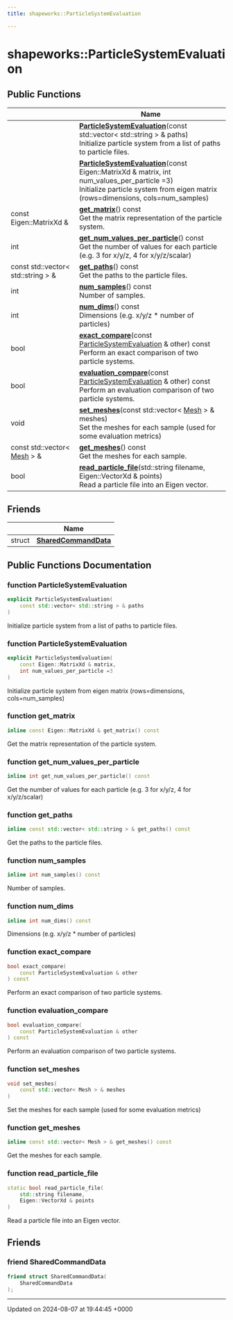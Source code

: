 ```yaml
---
title: shapeworks::ParticleSystemEvaluation

---
```


# shapeworks::ParticleSystemEvaluation





## Public Functions

|                | Name           |
| -------------- | -------------- |
| | **[ParticleSystemEvaluation](../Classes/classshapeworks_1_1ParticleSystemEvaluation.md#function-particlesystemevaluation)**(const std::vector< std::string > & paths)<br>Initialize particle system from a list of paths to particle files.  |
| | **[ParticleSystemEvaluation](../Classes/classshapeworks_1_1ParticleSystemEvaluation.md#function-particlesystemevaluation)**(const Eigen::MatrixXd & matrix, int num_values_per_particle =3)<br>Initialize particle system from eigen matrix (rows=dimensions, cols=num_samples)  |
| const Eigen::MatrixXd & | **[get_matrix](../Classes/classshapeworks_1_1ParticleSystemEvaluation.md#function-get-matrix)**() const<br>Get the matrix representation of the particle system.  |
| int | **[get_num_values_per_particle](../Classes/classshapeworks_1_1ParticleSystemEvaluation.md#function-get-num-values-per-particle)**() const<br>Get the number of values for each particle (e.g. 3 for x/y/z, 4 for x/y/z/scalar)  |
| const std::vector< std::string > & | **[get_paths](../Classes/classshapeworks_1_1ParticleSystemEvaluation.md#function-get-paths)**() const<br>Get the paths to the particle files.  |
| int | **[num_samples](../Classes/classshapeworks_1_1ParticleSystemEvaluation.md#function-num-samples)**() const<br>Number of samples.  |
| int | **[num_dims](../Classes/classshapeworks_1_1ParticleSystemEvaluation.md#function-num-dims)**() const<br>Dimensions (e.g. x/y/z * number of particles)  |
| bool | **[exact_compare](../Classes/classshapeworks_1_1ParticleSystemEvaluation.md#function-exact-compare)**(const [ParticleSystemEvaluation](../Classes/classshapeworks_1_1ParticleSystemEvaluation.md) & other) const<br>Perform an exact comparison of two particle systems.  |
| bool | **[evaluation_compare](../Classes/classshapeworks_1_1ParticleSystemEvaluation.md#function-evaluation-compare)**(const [ParticleSystemEvaluation](../Classes/classshapeworks_1_1ParticleSystemEvaluation.md) & other) const<br>Perform an evaluation comparison of two particle systems.  |
| void | **[set_meshes](../Classes/classshapeworks_1_1ParticleSystemEvaluation.md#function-set-meshes)**(const std::vector< [Mesh](../Classes/classshapeworks_1_1Mesh.md) > & meshes)<br>Set the meshes for each sample (used for some evaluation metrics)  |
| const std::vector< [Mesh](../Classes/classshapeworks_1_1Mesh.md) > & | **[get_meshes](../Classes/classshapeworks_1_1ParticleSystemEvaluation.md#function-get-meshes)**() const<br>Get the meshes for each sample.  |
| bool | **[read_particle_file](../Classes/classshapeworks_1_1ParticleSystemEvaluation.md#function-read-particle-file)**(std::string filename, Eigen::VectorXd & points)<br>Read a particle file into an Eigen vector.  |

## Friends

|                | Name           |
| -------------- | -------------- |
| struct | **[SharedCommandData](../Classes/classshapeworks_1_1ParticleSystemEvaluation.md#friend-sharedcommanddata)**  |

## Public Functions Documentation

### function ParticleSystemEvaluation

```cpp
explicit ParticleSystemEvaluation(
    const std::vector< std::string > & paths
)
```

Initialize particle system from a list of paths to particle files. 

### function ParticleSystemEvaluation

```cpp
explicit ParticleSystemEvaluation(
    const Eigen::MatrixXd & matrix,
    int num_values_per_particle =3
)
```

Initialize particle system from eigen matrix (rows=dimensions, cols=num_samples) 

### function get_matrix

```cpp
inline const Eigen::MatrixXd & get_matrix() const
```

Get the matrix representation of the particle system. 

### function get_num_values_per_particle

```cpp
inline int get_num_values_per_particle() const
```

Get the number of values for each particle (e.g. 3 for x/y/z, 4 for x/y/z/scalar) 

### function get_paths

```cpp
inline const std::vector< std::string > & get_paths() const
```

Get the paths to the particle files. 

### function num_samples

```cpp
inline int num_samples() const
```

Number of samples. 

### function num_dims

```cpp
inline int num_dims() const
```

Dimensions (e.g. x/y/z * number of particles) 

### function exact_compare

```cpp
bool exact_compare(
    const ParticleSystemEvaluation & other
) const
```

Perform an exact comparison of two particle systems. 

### function evaluation_compare

```cpp
bool evaluation_compare(
    const ParticleSystemEvaluation & other
) const
```

Perform an evaluation comparison of two particle systems. 

### function set_meshes

```cpp
void set_meshes(
    const std::vector< Mesh > & meshes
)
```

Set the meshes for each sample (used for some evaluation metrics) 

### function get_meshes

```cpp
inline const std::vector< Mesh > & get_meshes() const
```

Get the meshes for each sample. 

### function read_particle_file

```cpp
static bool read_particle_file(
    std::string filename,
    Eigen::VectorXd & points
)
```

Read a particle file into an Eigen vector. 

## Friends

### friend SharedCommandData

```cpp
friend struct SharedCommandData(
    SharedCommandData 
);
```


-------------------------------

Updated on 2024-08-07 at 19:44:45 +0000